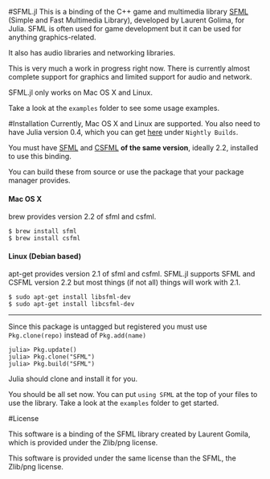 #SFML.jl
This is a binding of the C++ game and multimedia library [SFML](http://www.sfml-dev.org/) (Simple and Fast Multimedia Library), developed by Laurent Golima, for Julia. SFML is often used for game development but it can be used for anything graphics-related.

It also has audio libraries and networking libraries.

This is very much a work in progress right now. There is currently almost complete support for graphics and limited support for audio and network.

SFML.jl only works on Mac OS X and Linux.

Take a look at the `examples` folder to see some usage examples.

#Installation
Currently, Mac OS X and Linux are supported.
You also need to have Julia version 0.4, which you can get [here](http://julialang.org/downloads/) under `Nightly Builds`.

You must have [SFML](http://www.sfml-dev.org/download.php) and [CSFML](http://www.sfml-dev.org/download/csfml/) **of the same version**, ideally 2.2, installed to use this binding.

You can build these from source or use the package that your package manager provides.

#### Mac OS X
brew provides version 2.2 of sfml and csfml.
```
$ brew install sfml
$ brew install csfml
```

#### Linux (Debian based)
apt-get provides version 2.1 of sfml and csfml. SFML.jl supports SFML and CSFML version 2.2 but most things (if not all) things will work with 2.1.
```
$ sudo apt-get install libsfml-dev
$ sudo apt-get install libcsfml-dev
```

---

Since this package is untagged but registered you must use `Pkg.clone(repo)` instead of `Pkg.add(name)`

```
julia> Pkg.update()
julia> Pkg.clone("SFML")
julia> Pkg.build("SFML")
```

Julia should clone and install it for you.

You should be all set now. You can put `using SFML` at the top of your files to use the library. Take a look at the `examples` folder to get started.

#License

This software is a binding of the SFML library created by Laurent Gomila, which is provided under the Zlib/png license.

This software is provided under the same license than the SFML, the Zlib/png license.
